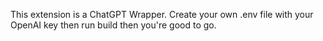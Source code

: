 This extension is a ChatGPT Wrapper.
Create your own .env file with your OpenAI key then run build then you're good to go.